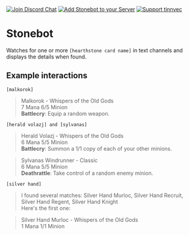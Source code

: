 [![Join Discord Chat][discord-join-badge]][discord-join-link]
[![Add Stonebot to your Server][discord-add-badge]][discord-oauth-link]
[![Support tinnvec][support-tinnvec-badge]][support-tinnvec-link]

# Stonebot
Watches for one or more `[hearthstone card name]` in text channels and displays the details when found.

## Example interactions

`[malkorok]`
>Malkorok - Whispers of the Old Gods  
7 Mana 6/5 Minion  
**Battlecry**: Equip a random weapon.

`[herald volazj] and [sylvanas]`
>Herald Volazj - Whispers of the Old Gods  
6 Mana 5/5 Minion  
**Battlecry**: Summon a 1/1 copy of each of your other minions.

>Sylvanas Windrunner - Classic  
6 Mana 5/5 Minion  
**Deathrattle**: Take control of a random enemy minion.

`[silver hand]`
>I found several matches: Silver Hand Murloc, Silver Hand Recruit, Silver Hand Regent, Silver Hand Knight  
Here's the first one:  

>Silver Hand Murloc - Whispers of the Old Gods  
1 Mana 1/1  Minion

[discord-oauth-link]: https://discordapp.com/oauth2/authorize?client_id=181041901225377793&scope=bot&permissions=19456
[discord-add-badge]: https://img.shields.io/badge/Discord-Add%20Bot-7289DA.svg?style=flat-square

[discord-join-link]: https://discord.gg/010huzURFoUPaEBqI
[discord-join-badge]: https://img.shields.io/badge/Discord-Join%20Chat-7289DA.svg?style=flat-square

[support-tinnvec-badge]: https://img.shields.io/badge/Support-tinnvec-blue.svg
[support-tinnvec-link]: https://tinnvec.com/support
